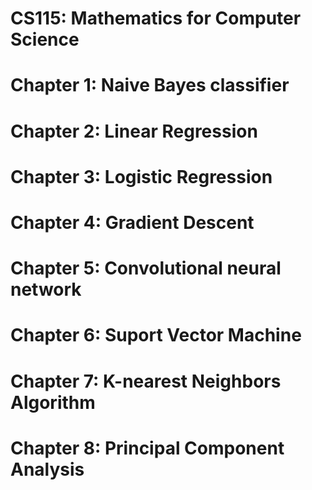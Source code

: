 # CS115: Mathematics for Computer Science

# Chapter 1: Naive Bayes classifier

# Chapter 2: Linear Regression

# Chapter 3: Logistic Regression

# Chapter 4: Gradient Descent

# Chapter 5: Convolutional neural network

# Chapter 6: Suport Vector Machine

# Chapter 7: K-nearest Neighbors Algorithm

# Chapter 8: Principal Component Analysis 

